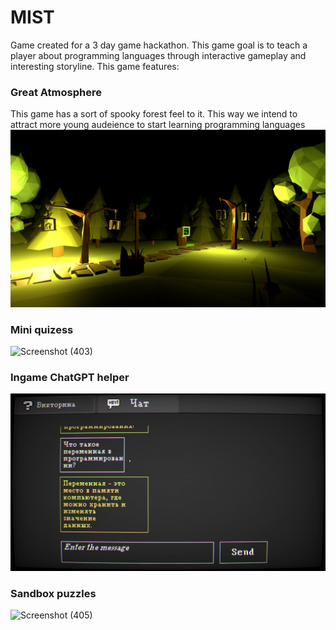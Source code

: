 # MIST
Game created for a 3 day game hackathon. This game goal is to teach a player about programming languages through interactive gameplay and interesting storyline. 
This game features:

### Great Atmosphere
This game has a sort of spooky forest feel to it. This way we intend to attract more young audeience to start learning programming languages
![Screenshot (402)](Assets/Screenshot(402).png)

### Mini quizess
![Screenshot (403)](https://github.com/Romanumo/CodeProject/assets/79278079/f6c46bcc-d30a-4375-8fe1-4e789a61a036)

### Ingame ChatGPT helper
![vlcsnap-2023-07-06-14h04m44s631](Assets/vlcsnap-2023-07-06-14h04m44s631.png)


### Sandbox puzzles
![Screenshot (405)](https://github.com/Romanumo/CodeProject/assets/79278079/cd25655e-c031-49b5-a84b-574e8b875cd0)
